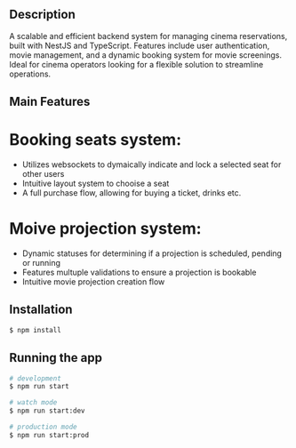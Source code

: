 
## Description

A scalable and efficient backend system for managing cinema reservations, built with NestJS and TypeScript. Features include user authentication, movie management, and a dynamic booking system for movie screenings. Ideal for cinema operators looking for a flexible solution to streamline operations.

## Main Features 
# Booking seats system: 
- Utilizes websockets to dymaically indicate and lock a selected seat for other users
- Intuitive layout system to chooise a seat
- A full purchase flow, allowing for buying a ticket, drinks etc.
# Moive projection system: 
- Dynamic statuses for determining if a projection is scheduled, pending or running
- Features multuple validations to ensure a projection is bookable
- Intuitive movie projection creation flow

## Installation

```bash
$ npm install
```

## Running the app

```bash
# development
$ npm run start

# watch mode
$ npm run start:dev

# production mode
$ npm run start:prod
```

